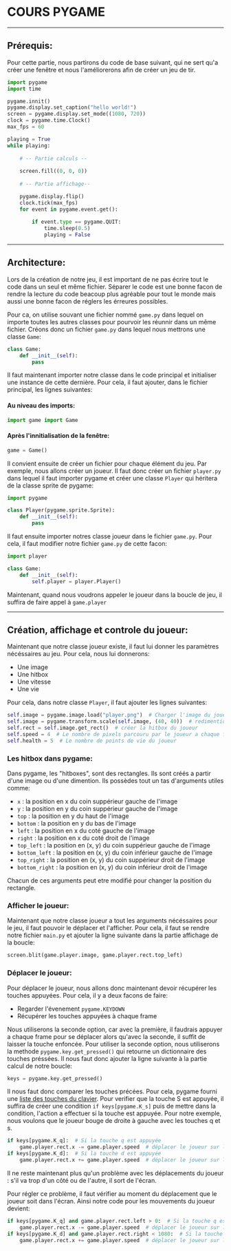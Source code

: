 # COURS PYGAME

---
## Prérequis: 
Pour cette partie, nous partirons du code de base suivant, qui ne sert qu'a créer une fenêtre et nous l'améliorerons afin de créer un jeu de tir.

```python
import pygame
import time

pygame.innit()
pygame.display.set_caption("hello world!")
screen = pygame.display.set_mode((1080, 720))
clock = pygame.time.Clock()
max_fps = 60

playing = True
while playing:
    
    # -- Partie calculs --
    
    screen.fill((0, 0, 0))
    
    # -- Partie affichage--

    pygame.display.flip()
    clock.tick(max_fps)
    for event in pygame.event.get():
        
        if event.type == pygame.QUIT:
            time.sleep(0.5)
            playing = False
```
---
## Architecture:

Lors de la création de notre jeu, il est important de ne pas écrire tout le code dans un seul et même fichier.
Séparer le code est une bonne facon de rendre la lecture du code beacoup plus agréable pour tout le monde mais
aussi une bonne facon de réglers les érreures possibles.

Pour ca, on utilise souvant une fichier nommé ```game.py``` dans lequel on importe toutes les autres classes pour pourvoir les réunnir dans un même fichier.
Créons donc un fichier ```game.py``` dans lequel nous mettrons une classe ```Game```:

```python
class Game:
    def __init__(self):
        pass
```
Il faut maintenant importer notre classe dans le code principal et initialiser une instance de cette dernière.
Pour cela, il faut ajouter, dans le fichier principal, les lignes suivantes:

#### Au niveau des imports:
```python
import game import Game
```
#### Après l'innitialisation de la fenêtre:
```python
game = Game()
```

Il convient ensuite de créer un fichier pour chaque élément du jeu. Par exemple, nous allons créer un joueur.
Il faut donc créer un fichier ```player.py``` dans lequel il faut importer pygame et créer une classe ```Player``` qui héritera de la classe sprite de pygame:

```python
import pygame

class Player(pygame.sprite.Sprite):
    def __init__(self):
        pass
```

Il faut ensuite importer notres classe joueur dans le fichier ```game.py```. Pour cela, il faut modifier notre fichier ```game.py```
de cette facon:

```python
import player

class Game:
    def __init__(self):
        self.player = player.Player()
```

Maintenant, quand nous voudrons appeler le joueur dans la boucle de jeu, il suffira de faire appel à ```game.player```

---

## Création, affichage et controle du joueur:

Maintenant que notre classe joueur existe, il faut lui donner les paramètres nécéssaires au jeu.
Pour cela, nous lui donnerons:
- Une image
- Une hitbox
- Une vitesse
- Une vie

Pour cela, dans notre classe ```Player```, il faut ajouter les lignes suivantes:

````python
self.image = pygame.image.load("player.png")  # Charger l'image du joueur
self.image = pygame.transform.scale(self.image, (40, 40))  # redimentionner l'image du joueur
self.rect = self.image.get_rect()  # créer la hitbox du joueur
self.speed = 4  # Le nombre de pixels parcouru par le joueur a chaque frame
self.health = 5  # Le nombre de points de vie du joueur
````

### Les hitbox dans pygame:

Dans pygame, les "hitboxes", sont des rectangles. Ils sont créés a partir d'une image ou d'une dimention.
Ils possèdes tout un tas d'arguments utiles comme:

- ````x```` : la position en x du coin suppérieur gauche de l'image
- ````y```` : la position en y du coin suppérieur gauche de l'image
- ````top```` : la position en y du haut de l'image
- ````bottom```` : la position en y du bas de l'image
- ````left```` : la position en x du coté gauche de l'image
- ````right```` : la position en x du coté droit de l'image
- ````top_left```` : la position en (x, y) du coin suppérieur gauche de l'image
- ````bottom_left```` : la position en (x, y) du coin inférieur gauche de l'image
- ````top_right```` : la position en (x, y) du coin suppérieur droit de l'image
- ````bottom_right```` : la position en (x, y) du coin inférieur droit de l'image

Chacun de ces arguments peut etre modifié pour changer la position du rectangle.

### Afficher le joueur:

Maintenant que notre classe joueur a tout les arguments nécéssaires pour le jeu, il faut pouvoir le déplacer
et l'afficher. Pour cela, il faut se rendre notre fichier ````main.py```` et ajouter la ligne suivante dans la partie affichage de la boucle:

````python
screen.blit(game.player.image, game.player.rect.top_left)
````

### Déplacer le joueur:
Pour déplacer le joueur, nous allons donc maintenant devoir récupérer les touches appuyées. Pour cela, il y a deux facons de faire:
- Regarder l'évenement ````pygame.KEYDOWN````
- Récupérer les touches appuyées à chaque frame

Nous utiliserons la seconde option, car avec la première, il faudrais appuyer a chaque frame pour se déplacer alors qu'avec la seconde, il suffit de laisser la touche enfoncée.
Pour utiliser la seconde option, nous utiliserons la methode ````pygame.key.get_pressed()```` qui retourne un dictionnaire des touches préssées.
Il nous faut donc ajouter la ligne suivante à la partie calcul de notre boucle:
````python
keys = pygame.key.get_pressed()
````
Il nous faut donc comparer les touches précées. Pour cela, pygame fourni une [liste des touches du clavier](https://www.pygame.org/docs/ref/key.html).
Pour verifier que la touche S est appuyée, il suffira de créer une condition ````if keys[pygame.K_s]```` puis de mettre dans la condition, l'action a effectuer si la touche est appuyée.
Pour notre exemple, nous voulons que le joueur bouge de droite à gauche avec les touches q et s.

````python
if keys[pygame.K_q]:  # Si la touche q est appuyée
    game.player.rect.x -= game.player.speed  # déplacer le joueur sur la gauche
if keys[pygame.K_d]:  # Si la touche d est appuyée
    game.player.rect.x += game.player.speed  # déplacer le joueur sur la droite
````
Il ne reste maintenant plus qu'un problème avec les déplacements du joueur : s'il va trop d'un côté ou de l'autre, il sort de l'écran.

Pour régler ce problème, il faut vérifier au moment du déplacement que le joueur soit dans l'écran. Ainsi notre code pour les mouvements du joueur devient:

````python
if keys[pygame.K_q] and game.player.rect.left > 0:  # Si la touche q est appuyée
    game.player.rect.x -= game.player.speed  # déplacer le joueur sur la gauche
if keys[pygame.K_d] and game.player.rect.right < 1080:  # Si la touche d est appuyée (1080 est la taille de l'écran)
    game.player.rect.x += game.player.speed  # déplacer le joueur sur la droite
````
